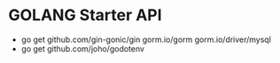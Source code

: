 # GOLANG Starter API

- go get github.com/gin-gonic/gin gorm.io/gorm gorm.io/driver/mysql
- go get github.com/joho/godotenv